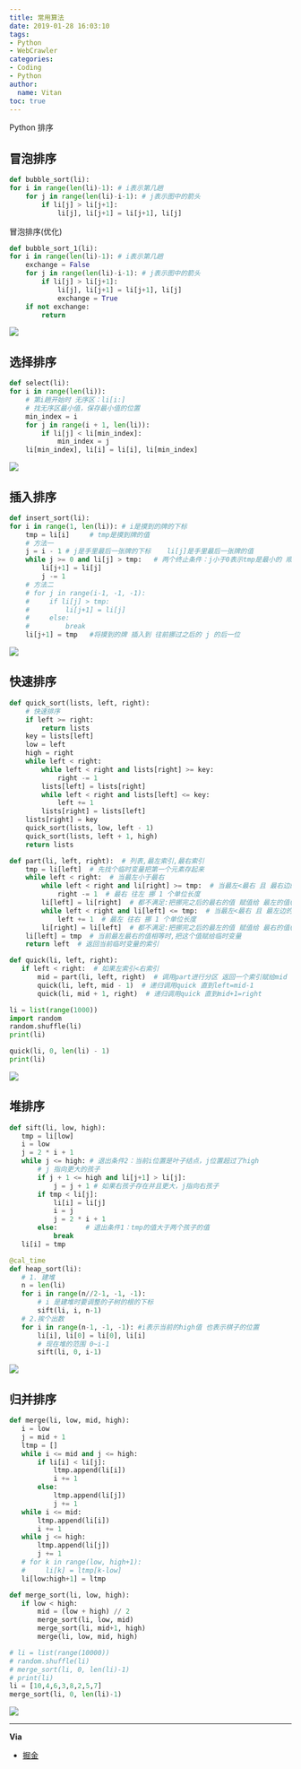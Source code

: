 ```yaml
---
title: 常用算法
date: 2019-01-28 16:03:10
tags:
- Python
- WebCrawler
categories:
- Coding
- Python
author:
  name: Vitan
toc: true
---
```

Python 排序
<!--more-->
## 冒泡排序
```python
def bubble_sort(li):
for i in range(len(li)-1): # i表示第几趟
    for j in range(len(li)-i-1): # j表示图中的箭头
        if li[j] > li[j+1]:
            li[j], li[j+1] = li[j+1], li[j]
```
冒泡排序(优化)
```python
def bubble_sort_1(li):
for i in range(len(li)-1): # i表示第几趟
    exchange = False
    for j in range(len(li)-i-1): # j表示图中的箭头
        if li[j] > li[j+1]:
            li[j], li[j+1] = li[j+1], li[j]
            exchange = True
    if not exchange:
        return
```
![](https://cdn.jsdelivr.net/gh/ivitan/Picture@master/images/maopao.gif)

## 选择排序
```python
def select(li):
for i in range(len(li)):
    # 第i趟开始时 无序区：li[i:]
    # 找无序区最小值，保存最小值的位置
    min_index = i
    for j in range(i + 1, len(li)):
        if li[j] < li[min_index]:
            min_index = j
    li[min_index], li[i] = li[i], li[min_index]

```
![](https://cdn.jsdelivr.net/gh/ivitan/Picture@master/images/xuanze.gif)

## 插入排序
```python
def insert_sort(li):
for i in range(1, len(li)): # i是摸到的牌的下标
    tmp = li[i]     # tmp是摸到牌的值
    # 方法一
    j = i - 1 # j是手里最后一张牌的下标    li[j]是手里最后一张牌的值
    while j >= 0 and li[j] > tmp:   # 两个终止条件：j小于0表示tmp是最小的 顺序不要乱 
        li[j+1] = li[j]
        j -= 1
    # 方法二
    # for j in range(i-1, -1, -1):
    #     if li[j] > tmp:
    #         li[j+1] = li[j]
    #     else:
    #         break
    li[j+1] = tmp   #将摸到的牌 插入到 往前挪过之后的 j 的后一位
```
![](https://cdn.jsdelivr.net/gh/ivitan/Picture@master/images/charu.gif
)

 ##  快速排序
```python
def quick_sort(lists, left, right):
    # 快速排序
    if left >= right:
        return lists
    key = lists[left]
    low = left
    high = right
    while left < right:
        while left < right and lists[right] >= key:
            right -= 1
        lists[left] = lists[right]
        while left < right and lists[left] <= key:
            left += 1
        lists[right] = lists[left]
    lists[right] = key
    quick_sort(lists, low, left - 1)
    quick_sort(lists, left + 1, high)
    return lists
```
```python
def part(li, left, right):  # 列表,最左索引,最右索引
    tmp = li[left]  # 先找个临时变量把第一个元素存起来
    while left < right:  # 当最左小于最右
        while left < right and li[right] >= tmp:  # 当最左<最右 且 最右边的值大于等于临时变量
            right -= 1  # 最右 往左 挪 1 个单位长度
        li[left] = li[right]  # 都不满足:把挪完之后的最右的值 赋值给 最左的值(即最右的值小于临时变量时,这个值挪到当前最左的值)
        while left < right and li[left] <= tmp:  # 当最左<最右 且 最左边的值小于等于临时变量
            left += 1  # 最左 往右 挪 1 个单位长度
        li[right] = li[left]  # 都不满足:把挪完之后的最左的值 赋值给 最右的值(即最左的值大于临时变量时,这个值挪到当前最右的值)
    li[left] = tmp  # 当前最左最右的值相等时,把这个值赋给临时变量
    return left  # 返回当前临时变量的索引

def quick(li, left, right):
   if left < right:  # 如果左索引<右索引
       mid = part(li, left, right)  # 调用part进行分区 返回一个索引赋给mid
       quick(li, left, mid - 1)  # 递归调用quick 直到left=mid-1
       quick(li, mid + 1, right)  # 递归调用quick 直到mid+1=right

li = list(range(1000))
import random
random.shuffle(li)
print(li)

quick(li, 0, len(li) - 1)
print(li)
```
![](https://cdn.jsdelivr.net/gh/ivitan/Picture@master/images/kuaisu.gif)

## 堆排序
```python
def sift(li, low, high):
   tmp = li[low]
   i = low
   j = 2 * i + 1
   while j <= high: # 退出条件2：当前i位置是叶子结点，j位置超过了high
       # j 指向更大的孩子
       if j + 1 <= high and li[j+1] > li[j]:
           j = j + 1 # 如果右孩子存在并且更大，j指向右孩子
       if tmp < li[j]:
           li[i] = li[j]
           i = j
           j = 2 * i + 1
       else:       # 退出条件1：tmp的值大于两个孩子的值
           break
   li[i] = tmp

@cal_time
def heap_sort(li):
   # 1. 建堆
   n = len(li)
   for i in range(n//2-1, -1, -1):
       # i 是建堆时要调整的子树的根的下标
       sift(li, i, n-1)
   # 2.挨个出数
   for i in range(n-1, -1, -1): #i表示当前的high值 也表示棋子的位置
       li[i], li[0] = li[0], li[i]
       # 现在堆的范围 0~i-1
       sift(li, 0, i-1)
```
![](https://cdn.jsdelivr.net/gh/ivitan/Picture@master/images/zengdui.gif
)

## 归并排序
```python
def merge(li, low, mid, high):
   i = low
   j = mid + 1
   ltmp = []
   while i <= mid and j <= high:
       if li[i] < li[j]:
           ltmp.append(li[i])
           i += 1
       else:
           ltmp.append(li[j])
           j += 1
   while i <= mid:
       ltmp.append(li[i])
       i += 1
   while j <= high:
       ltmp.append(li[j])
       j += 1
   # for k in range(low, high+1):
   #     li[k] = ltmp[k-low]
   li[low:high+1] = ltmp

def merge_sort(li, low, high):
   if low < high:
       mid = (low + high) // 2
       merge_sort(li, low, mid)
       merge_sort(li, mid+1, high)
       merge(li, low, mid, high)

# li = list(range(10000))
# random.shuffle(li)
# merge_sort(li, 0, len(li)-1)
# print(li)
li = [10,4,6,3,8,2,5,7]
merge_sort(li, 0, len(li)-1)
```
![](https://cdn.jsdelivr.net/gh/ivitan/Picture@master/images/guibing.gif
)

---
**Via**
- [掘金](https://juejin.im/post/5b6ba2d26fb9a04fde5af361)
